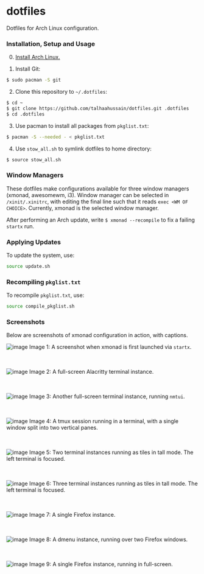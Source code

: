 # dotfiles
Dotfiles for Arch Linux configuration.

### Installation, Setup and Usage

0. [Install Arch Linux.](https://wiki.archlinux.org/title/Installation_guide)

1. Install Git:

```bash
$ sudo pacman -S git
```

2. Clone this repository to `~/.dotfiles`:

```bash
$ cd ~
$ git clone https://github.com/talhaahussain/dotfiles.git .dotfiles
$ cd .dotfiles
```

3. Use pacman to install all packages from `pkglist.txt`:

```bash
$ pacman -S --needed - < pkglist.txt
```

4. Use `stow_all.sh` to symlink dotfiles to home directory:

```bash
$ source stow_all.sh
```

### Window Managers

These dotfiles make configurations available for three window managers (xmonad, awesomewm, i3). Window manager can be selected in `/xinit/.xinitrc`, with editing the final line such that it reads `exec <WM OF CHOICE>`. Currently, xmonad is the selected window manager.

After performing an Arch update, write `$ xmonad --recompile` to fix a failing `startx` run.

### Applying Updates

To update the system, use:

```bash
source update.sh
```

### Recompiling `pkglist.txt`

To recompile `pkglist.txt`, use:

```bash
source compile_pkglist.sh
```

### Screenshots

Below are screenshots of xmonad configuration in action, with captions.

![image](https://github.com/talhaahussain/dotfiles/assets/73853725/3c6a44ba-83e6-46e2-9d50-99dd8059df85)
Image 1: A screenshot when xmonad is first launched via `startx`.
<br>
<br>
<br>

![image](https://github.com/talhaahussain/dotfiles/assets/73853725/f298561a-d965-4399-a2b8-2235d5c66616)
Image 2: A full-screen Alacritty terminal instance.
<br>
<br>
<br>

![image](https://github.com/talhaahussain/dotfiles/assets/73853725/01ca32f7-7de8-4299-beaf-30a2cb43ede3)
Image 3: Another full-screen terminal instance, running `nmtui`.
<br>
<br>
<br>

![image](https://github.com/talhaahussain/dotfiles/assets/73853725/5df176a8-2789-4722-8b0d-2f4411eb5f95)
Image 4: A tmux session running in a terminal, with a single window split into two vertical panes.
<br>
<br>
<br>

![image](https://github.com/talhaahussain/dotfiles/assets/73853725/2096de30-b976-46a9-89ab-6a6474e6e7a1)
Image 5: Two terminal instances running as tiles in tall mode. The left terminal is focused.
<br>
<br>
<br>

![image](https://github.com/talhaahussain/dotfiles/assets/73853725/78855ebc-8675-4aa7-b1b4-5c6ba4b94b05)
Image 6: Three terminal instances running as tiles in tall mode. The left terminal is focused.
<br>
<br>
<br>

![image](https://github.com/talhaahussain/dotfiles/assets/73853725/8674850b-a0ad-4195-a451-82d983193de5)
Image 7: A single Firefox instance.
<br>
<br>
<br>

![image](https://github.com/talhaahussain/dotfiles/assets/73853725/fa5ae1c4-e3cf-4271-adab-93519a53cf17)
Image 8: A dmenu instance, running over two Firefox windows.
<br>
<br>
<br>

![image](https://github.com/talhaahussain/dotfiles/assets/73853725/a2bd154e-291d-4d6e-a3b8-9897e8556df2)
Image 9: A single Firefox instance, running in full-screen.
<br>
<br>
<br>
